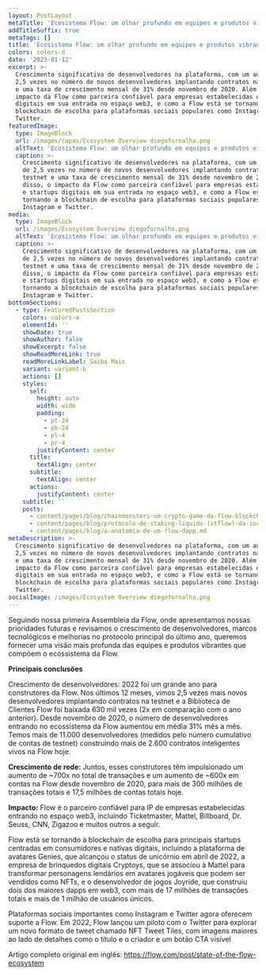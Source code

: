 ```yaml
---
layout: PostLayout
metaTitle: 'Ecosistema Flow: um olhar profundo em equipes e produtos vibrantes'
addTitleSuffix: true
metaTags: []
title: 'Ecosistema Flow: um olhar profundo em equipes e produtos vibrantes'
colors: colors-d
date: '2023-01-12'
excerpt: >-
  Crescimento significativo de desenvolvedores na plataforma, com um aumento de
  2,5 vezes no número de novos desenvolvedores implantando contratos na testnet
  e uma taxa de crescimento mensal de 31% desde novembro de 2020. Além disso, o
  impacto da Flow como parceira confiável para empresas estabelecidas e startups
  digitais em sua entrada no espaço web3, e como a Flow está se tornando a
  blockchain de escolha para plataformas sociais populares como Instagram e
  Twitter.
featuredImage:
  type: ImageBlock
  url: /images/capas/Ecosystem Overview diegofornalha.png
  altText: 'Ecosistema Flow: um olhar profundo em equipes e produtos vibrantes'
  caption: >-
    Crescimento significativo de desenvolvedores na plataforma, com um aumento
    de 2,5 vezes no número de novos desenvolvedores implantando contratos na
    testnet e uma taxa de crescimento mensal de 31% desde novembro de 2020. Além
    disso, o impacto da Flow como parceira confiável para empresas estabelecidas
    e startups digitais em sua entrada no espaço web3, e como a Flow está se
    tornando a blockchain de escolha para plataformas sociais populares como
    Instagram e Twitter.
media:
  type: ImageBlock
  url: /images/Ecosystem Overview diegofornalha.png
  altText: 'Ecosistema Flow: um olhar profundo em equipes e produtos vibrantes'
  caption: >-
    Crescimento significativo de desenvolvedores na plataforma, com um aumento
    de 2,5 vezes no número de novos desenvolvedores implantando contratos na
    testnet e uma taxa de crescimento mensal de 31% desde novembro de 2020. Além
    disso, o impacto da Flow como parceira confiável para empresas estabelecidas
    e startups digitais em sua entrada no espaço web3, e como a Flow está se
    tornando a blockchain de escolha para plataformas sociais populares como
    Instagram e Twitter.
bottomSections:
  - type: FeaturedPostsSection
    colors: colors-a
    elementId: ''
    showDate: true
    showAuthor: false
    showExcerpt: false
    showReadMoreLink: true
    readMoreLinkLabel: Saiba Mais
    variant: variant-b
    actions: []
    styles:
      self:
        height: auto
        width: wide
        padding:
          - pt-24
          - pb-24
          - pl-4
          - pr-4
        justifyContent: center
      title:
        textAlign: center
      subtitle:
        textAlign: center
      actions:
        justifyContent: center
    subtitle: ''
    posts:
      - content/pages/blog/chainmonsters-um-crypto-game-da-flow-blockchain.md
      - content/pages/blog/protocolo-de-staking-liquido-(stflow)-da-increment.md
      - content/pages/blog/a-anatomia-de-um-flow-dapp.md
metaDescription: >-
  Crescimento significativo de desenvolvedores na plataforma, com um aumento de
  2,5 vezes no número de novos desenvolvedores implantando contratos na testnet
  e uma taxa de crescimento mensal de 31% desde novembro de 2020. Além disso, o
  impacto da Flow como parceira confiável para empresas estabelecidas e startups
  digitais em sua entrada no espaço web3, e como a Flow está se tornando a
  blockchain de escolha para plataformas sociais populares como Instagram e
  Twitter.
socialImage: /images/Ecosystem Overview diegofornalha.png
---
```



Seguindo nossa primeira Assembleia da Flow, onde apresentamos nossas prioridades futuras e revisamos o crescimento de desenvolvedores, marcos tecnológicos e melhorias no protocolo principal do último ano, queremos fornecer uma visão mais profunda das equipes e produtos vibrantes que compõem o ecossistema da Flow.

**Principais conclusões**

Crescimento de desenvolvedores:
2022 foi um grande ano para construtores da Flow. Nos últimos 12 meses, vimos 2,5 vezes mais novos desenvolvedores implantando contratos na testnet e a Biblioteca de Clientes Flow foi baixada 630 mil vezes (2x em comparação com o ano anterior). Desde novembro de 2020, o número de desenvolvedores entrando no ecossistema da Flow aumentou em média 31% mês a mês. Temos mais de 11.000 desenvolvedores (medidos pelo número cumulativo de contas de testnet) construindo mais de 2.600 contratos inteligentes vivos na Flow hoje.

**Crescimento de rede:**
Juntos, esses construtores têm impulsionado um aumento de ~700x no total de transações e um aumento de ~600x em contas na Flow desde novembro de 2020, para mais de 300 milhões de transações totais e 17,5 milhões de contas totais hoje.

**Impacto:**
Flow é o parceiro confiável para IP de empresas estabelecidas entrando no espaço web3, incluindo Ticketmaster, Mattel, Billboard, Dr. Seuss, CNN, Zigazoo e muitos outros a seguir.

Flow está se tornando a blockchain de escolha para principais startups centradas em consumidores e nativas digitais, incluindo a plataforma de avatares Genies, que alcançou o status de unicórnio em abril de 2022, a empresa de brinquedos digitais Cryptoys, que se associou à Mattel para transformar personagens lendários em avatares jogáveis que podem ser vendidos como NFTs, e o desenvolvedor de jogos Joyride, que construiu dois dos maiores dapps em web3, com mais de 17 milhões de transações totais e mais de 1 milhão de usuários únicos.

Plataformas sociais importantes como Instagram e Twitter agora oferecem suporte a Flow. Em 2022, Flow lançou um piloto com o Twitter para explorar um novo formato de tweet chamado NFT Tweet Tiles, com imagens maiores ao lado de detalhes como o título e o criador e um botão CTA visível

Artigo completo original em inglês: https://flow.com/post/state-of-the-flow-ecosystem
